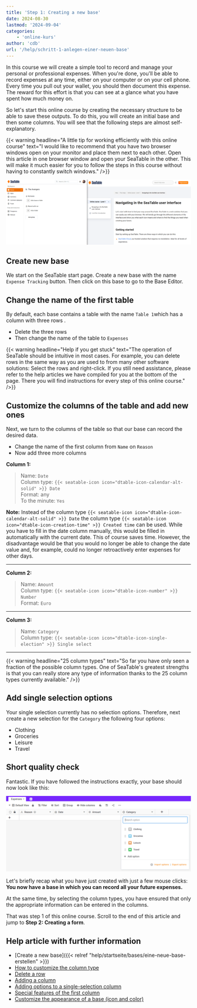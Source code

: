 ```yaml
---
title: 'Step 1: Creating a new base'
date: 2024-08-30
lastmod: '2024-09-04'
categories:
    - 'online-kurs'
author: 'cdb'
url: '/help/schritt-1-anlegen-einer-neuen-base'
---
```


In this course we will create a simple tool to record and manage your personal or professional expenses. When you're done, you'll be able to record expenses at any time, either on your computer or on your cell phone. Every time you pull out your wallet, you should then document this expense. The reward for this effort is that you can see at a glance what you have spent how much money on.

So let's start this online course by creating the necessary structure to be able to save these outputs. To do this, you will create an initial base and then some columns. You will see that the following steps are almost self-explanatory.

{{< warning  headline="A little tip for working efficiently with this online course"  text="I would like to recommend that you have two browser windows open on your monitor and place them next to each other. Open this article in one browser window and open your SeaTable in the other. This will make it much easier for you to follow the steps in this course without having to constantly switch windows." />}}

![](images/level1-browser-window-setup.png)

## Create new base

We start on the SeaTable start page. Create a new base with the name `Expense Tracking` button. Then click on this base to go to the Base Editor.

## Change the name of the first table

By default, each base contains a table with the name `Table 1`which has a column with three rows .

- Delete the three rows
- Then change the name of the table to `Expenses`

{{< warning  headline="Help if you get stuck"  text="The operation of SeaTable should be intuitive in most cases. For example, you can delete rows in the same way as you are used to from many other software solutions: Select the rows and right-click. If you still need assistance, please refer to the help articles we have compiled for you at the bottom of the page. There you will find instructions for every step of this online course." />}}

## Customize the columns of the table and add new ones

Next, we turn to the columns of the table so that our base can record the desired data.

- Change the name of the first column from `Name` on `Reason`
- Now add three more columns

**Column 1:**

> Name: `Date`  
> Column type: `{{< seatable-icon icon="dtable-icon-calendar-alt-solid" >}} Date`  
> Format: any  
> To the minute: `Yes`

**Note:** Instead of the column type `{{< seatable-icon icon="dtable-icon-calendar-alt-solid" >}} Date` the column type `{{< seatable-icon icon="dtable-icon-creation-time" >}} Created time` can be used. While you have to fill in the date column manually, this would be filled in automatically with the current date. This of course saves time. However, the disadvantage would be that you would no longer be able to change the date value and, for example, could no longer retroactively enter expenses for other days.

---

**Column 2:**

> Name: `Amount`  
> Column type: `{{< seatable-icon icon="dtable-icon-number" >}} Number`  
> Format: `Euro`

---

**Column 3:**

> Name: `Category`  
> Column type: `{{< seatable-icon icon="dtable-icon-single-election" >}} Single select`

---

{{< warning  headline="25 column types"  text="So far you have only seen a fraction of the possible column types. One of SeaTable's greatest strengths is that you can really store any type of information thanks to the 25 column types currently available." />}}

## Add single selection options

Your single selection currently has no selection options. Therefore, next create a new selection for the `Category` the following four options:

- Clothing
- Groceries
- Leisure
- Travel

## Short quality check

Fantastic. If you have followed the instructions exactly, your base should now look like this:

![](images/level1-expenses-table.png)

Let's briefly recap what you have just created with just a few mouse clicks: **You now have a base in which you can record all your future expenses.**

At the same time, by selecting the column types, you have ensured that only the appropriate information can be entered in the columns.

That was step 1 of this online course. Scroll to the end of this article and jump to **Step 2: Creating a form**.

## Help article with further information

- [Create a new base]({{< relref "help/startseite/bases/eine-neue-base-erstellen" >}})
- [How to customize the column type](https://seatable.io/en/docs/arbeiten-mit-spalten/wie-man-den-spaltentyp-anpasst/)
- [Delete a row](https://seatable.io/en/docs/arbeiten-mit-zeilen/das-loeschen-von-zeilen/)
- [Adding a column](https://seatable.io/en/docs/arbeiten-mit-spalten/hinzufuegen-einer-spalte/)
- [Adding options to a single-selection column](https://seatable.io/en/docs/auswahlspalten/hinzufuegen-von-optionen-zu-einer-einfachauswahl-spalte/)
- [Special features of the first column](https://seatable.io/en/docs/arbeiten-mit-spalten/die-besonderheiten-der-ersten-spalte/)
- [Customize the appearance of a base (icon and color)](https://seatable.io/en/docs/arbeiten-mit-bases/aussehen-einer-base-anpassen-icon-und-farbe/)
